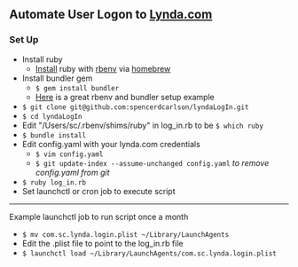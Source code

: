 Automate User Logon to [Lynda.com](http://www.lynda.com)
---
### Set Up ###
* Install ruby
    * [Install](https://github.com/sstephenson/rbenv#homebrew-on-mac-os-x) ruby with [rbenv](https://github.com/sstephenson/rbenv) via [homebrew](http://brew.sh)
* Install bundler gem 
    * `$ gem install bundler`
    * [Here](http://dan.carley.co/blog/2012/02/07/rbenv-and-bundler/) is a great rbenv and bundler setup example
* `$ git clone git@github.com:spencerdcarlson/lyndaLogIn.git`
* `$ cd lyndaLogIn`
* Edit "/Users/sc/.rbenv/shims/ruby" in log_in.rb to be `$ which ruby`
* `$ bundle install`
* Edit config.yaml with your lynda.com credentials
    * `$ vim config.yaml`
    * `$ git update-index --assume-unchanged config.yaml` *to remove config.yaml from git*
* `$ ruby log_in.rb`
* Set launchctl or cron job to execute script

---

Example launchctl job to run script once a month
* `$ mv com.sc.lynda.login.plist ~/Library/LaunchAgents`
* Edit the .plist file to point to the log_in.rb file
* `$ launchctl load ~/Library/LaunchAgents/com.sc.lynda.login.plist`
